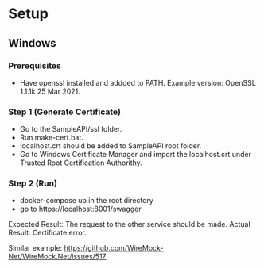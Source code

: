 # Setup
## Windows

### Prerequisites
- Have openssl installed and addded to PATH. Example version: OpenSSL 1.1.1k  25 Mar 2021.

### Step 1 (Generate Certificate)
- Go to the SampleAPI/ssl folder.
- Run make-cert.bat.
-  localhost.crt should be added to SampleAPI root folder.
- Go to Windows Certificate Manager and import the localhost.crt under Trusted Root Certification Authorithy.

### Step 2 (Run)
- docker-compose up in the root directory
- go to https://localhost:8001/swagger

Expected Result: The request to the other service should be made.
Actual Result: Certificate error.

Similar example: https://github.com/WireMock-Net/WireMock.Net/issues/517